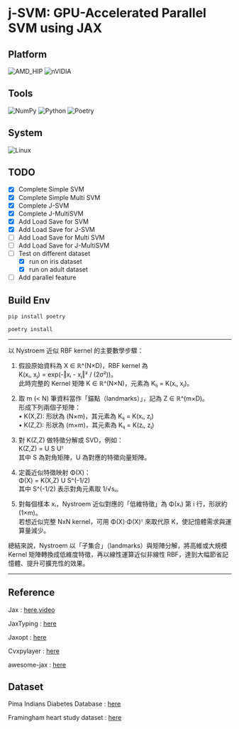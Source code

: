 # j-SVM: GPU-Accelerated Parallel SVM using JAX

## Platform

![AMD_HIP](https://img.shields.io/badge/HIP-%23000000.svg?style=for-the-badge&logo=amd&logoColor=white&logoSize=auto) ![nVIDIA](https://img.shields.io/badge/cuda-000000.svg?style=for-the-badge&logo=nVIDIA&logoColor=green)

## Tools

![NumPy](https://img.shields.io/badge/numpy-%23013243.svg?style=for-the-badge&logo=numpy&logoColor=white)  ![Python](https://img.shields.io/badge/python-3670A0?style=for-the-badge&logo=python&logoColor=ffdd54) ![Poetry](https://img.shields.io/badge/Poetry-%233B82F6.svg?style=for-the-badge&logo=poetry&logoColor=0B3D8D)

## System

![Linux](https://img.shields.io/badge/Linux-FCC624?style=for-the-badge&logo=linux&logoColor=black)

## TODO

- [x] Complete Simple SVM
- [x] Complete Simple Multi SVM
- [x] Complete J-SVM
- [x] Complete J-MultiSVM
- [x] Add Load Save for SVM
- [x] Add Load Save for J-SVM
- [ ] Add Load Save for Multi SVM
- [ ] Add Load Save for J-MultiSVM
- [ ] Test on different dataset
  - [x] run on iris dataset
  - [x] run on adult dataset
- [ ] Add parallel feature

## Build Env

```sh
pip install poetry 

poetry install 
```

---

以 Nystroem 近似 RBF kernel 的主要數學步驟：

1. 假設原始資料為 X ∈ ℝ^(N×D)，RBF kernel 為  
   K(xᵢ, xⱼ) = exp(-‖xᵢ - xⱼ‖² / (2σ²))。  
   此時完整的 Kernel 矩陣 K ∈ ℝ^(N×N)，元素為 Kᵢⱼ = K(xᵢ, xⱼ)。

2. 取 m (< N) 筆資料當作「錨點（landmarks）」，記為 Z ∈ ℝ^(m×D)。  
   形成下列兩個子矩陣：  
   • K(X,Z): 形狀為 (N×m)，其元素為 Kᵢⱼ = K(xᵢ, zⱼ)  
   • K(Z,Z): 形狀為 (m×m)，其元素為 Kᵢⱼ = K(zᵢ, zⱼ)

3. 對 K(Z,Z) 做特徵分解或 SVD，例如：  
   K(Z,Z) = U S Uᵀ  
   其中 S 為對角矩陣，U 為對應的特徵向量矩陣。

4. 定義近似特徵映射 Φ(X)：  
   Φ(X) = K(X,Z) U S^(-1/2)  
   其中 S^(-1/2) 表示對角元素取 1/√sᵢ。

5. 對每個樣本 xᵢ，Nystroem 近似對應的「低維特徵」為 Φ(xᵢ) 第 i 行，形狀約 (1×m)。  
   若想近似完整 NxN kernel，可用 Φ(X)·Φ(X)ᵀ 來取代原 K，使記憶體需求與運算量減少。

總結來說，Nystroem 以「子集合」（landmarks）與矩陣分解，將高維或大規模 Kernel 矩陣轉換成低維度特徵，再以線性運算近似非線性 RBF，達到大幅節省記憶體、提升可擴充性的效果。

---

## Reference

Jax : [here](https://github.com/jax-ml/jax),[video](https://www.youtube.com/watch?v=_0D5lXDjNpw)

JaxTyping : [here](https://github.com/patrick-kidger/jaxtyping)

Jaxopt : [here](https://jaxopt.github.io/stable/index.html)

Cvxpylayer : [here](https://github.com/cvxgrp/cvxpylayers)

awesome-jax : [here](https://github.com/n2cholas/awesome-jax?tab=readme-ov-file)

## Dataset

Pima Indians Diabetes Database : [here](https://www.kaggle.com/datasets/uciml/pima-indians-diabetes-database)

Framingham heart study dataset : [here](https://www.kaggle.com/datasets/aasheesh200/framingham-heart-study-dataset)
